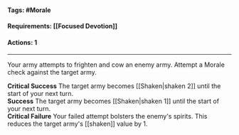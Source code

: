 #### Tags: #Morale 
#### Requirements: [[Focused Devotion]]
#### Actions: 1
---
Your army attempts to frighten and cow an enemy army. Attempt a Morale check against the target army.  
  
**Critical Success** The target army becomes [[Shaken|shaken 2]] until the start of your next turn.  
**Success** The target army becomes [[Shaken|shaken 1]] until the start of your next turn.  
**Critical Failure** Your failed attempt bolsters the enemy's spirits. This reduces the target army's [[shaken]] value by 1.